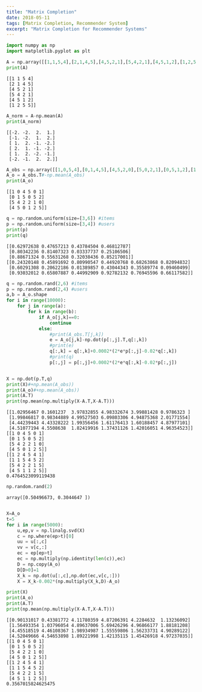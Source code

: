 ```yaml
---
title: "Matrix Completion"
date: 2018-05-11
tags: [Matrix Completion, Recommender System]
excerpt: "Matrix Completion for Recommender Systems"
---
```


```python
import numpy as np
import matplotlib.pyplot as plt

A = np.array([[1,1,5,4],[2,1,4,5],[4,5,2,1],[5,4,2,1],[4,5,1,2],[1,2,5,5]])
print(A)
```

    [[1 1 5 4]
     [2 1 4 5]
     [4 5 2 1]
     [5 4 2 1]
     [4 5 1 2]
     [1 2 5 5]]



```python
A_norm = A-np.mean(A)
print(A_norm)
```

    [[-2. -2.  2.  1.]
     [-1. -2.  1.  2.]
     [ 1.  2. -1. -2.]
     [ 2.  1. -1. -2.]
     [ 1.  2. -2. -1.]
     [-2. -1.  2.  2.]]



```python
A_obs = np.array([[1,0,5,4],[0,1,4,5],[4,5,2,0],[5,0,2,1],[0,5,1,2],[1,2,0,5]])
A_o = A_obs.T#-np.mean(A_obs)
print(A_o)
```

    [[1 0 4 5 0 1]
     [0 1 5 0 5 2]
     [5 4 2 2 1 0]
     [4 5 0 1 2 5]]



```python
q = np.random.uniform(size=[3,6]) #items
p = np.random.uniform(size=[3,4]) #users
print(p)
print(q)
```

    [[0.62972638 0.47657213 0.43784504 0.46812787]
     [0.80342236 0.81407323 0.03337737 0.25106506]
     [0.88671324 0.55631268 0.32038436 0.85217001]]
    [[0.24320148 0.45891692 0.80990547 0.44920768 0.68263868 0.82094832]
     [0.60291308 0.20622186 0.01389857 0.43044343 0.35589774 0.09460499]
     [0.93032012 0.65807887 0.44992909 0.92782132 0.76945596 0.66117582]]



```python
q = np.random.rand(2,6) #items
p = np.random.rand(2,4) #users
a,b = A_o.shape
for i in range(10000):
    for j in range(a):
        for k in range(b):
            if A_o[j,k]==0:
                continue
            else:
                #print(A_obs.T[j,k])
                e = A_o[j,k]-np.dot(p[:,j].T,q[:,k])
                #print(e)
                q[:,k] = q[:,k]+0.0002*(2*e*p[:,j]-0.02*q[:,k])
                #print(q)
                p[:,j] = p[:,j]+0.0002*(2*e*q[:,k]-0.02*p[:,j])


X = np.dot(p.T,q)
print(X)#+np.mean(A_obs))
print(A_o)#+np.mean(A_obs))
print(A.T)
print(np.mean(np.multiply(X-A.T,X-A.T)))
```

    [[1.02956467 0.1601237  3.97832855 4.98332674 3.99881428 0.9786323 ]
     [1.99846817 0.98344889 4.99527503 6.09803306 4.94875368 2.01771554]
     [4.44239443 4.43328222 1.99356456 1.61176413 1.60188457 4.87977101]
     [4.51077194 4.5508638  1.82419916 1.37431126 1.42016051 4.96354523]]
    [[1 0 4 5 0 1]
     [0 1 5 0 5 2]
     [5 4 2 2 1 0]
     [4 5 0 1 2 5]]
    [[1 2 4 5 4 1]
     [1 1 5 4 5 2]
     [5 4 2 2 1 5]
     [4 5 1 1 2 5]]
    0.4764523099119438



```python
np.random.rand(2)
```




    array([0.50496673, 0.3044647 ])




```python

X=A_o
t=5
for i in range(5000):
    u,ep,v = np.linalg.svd(X)
    c = np.where(ep>t)[0]
    uu = u[:,c]
    vv = v[c,:]
    ec = ep[ep>t]
    ec = np.multiply(np.identity(len(c)),ec)
    D = np.copy(A_o)
    D[D>0]=1
    X_k = np.dot(u[:,c],np.dot(ec,v[c,:]))
    X = X_k-0.002*(np.multiply(X_k,D)-A_o)

print(X)
print(A_o)
print(A.T)
print(np.mean(np.multiply(X-A.T,X-A.T)))
```

    [[0.90131017 0.43381772 4.11780359 4.87206391 4.2284632  1.13236092]
     [1.56493354 1.03796054 4.89637006 5.69426296 4.96866177 1.88181208]
     [4.45518519 4.46108367 1.98934987 1.55559806 1.56233731 4.90289122]
     [4.52049666 4.54653898 1.89221998 1.42135115 1.45426918 4.97237035]]
    [[1 0 4 5 0 1]
     [0 1 5 0 5 2]
     [5 4 2 2 1 0]
     [4 5 0 1 2 5]]
    [[1 2 4 5 4 1]
     [1 1 5 4 5 2]
     [5 4 2 2 1 5]
     [4 5 1 1 2 5]]
    0.3567015824625475
